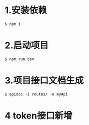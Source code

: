 # 1.安装依赖
`$ npm i`
# 2.启动项目
`$ npm run dev `
# 3.项目接口文档生成
`$ apidoc -i routes/ -o myApi`

# 4 token接口新增